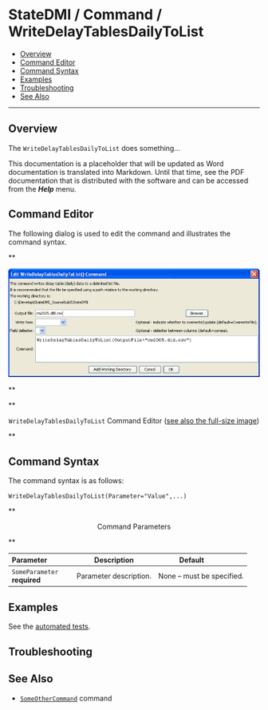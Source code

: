 # StateDMI / Command / WriteDelayTablesDailyToList #

* [Overview](#overview)
* [Command Editor](#command-editor)
* [Command Syntax](#command-syntax)
* [Examples](#examples)
* [Troubleshooting](#troubleshooting)
* [See Also](#see-also)

-------------------------

## Overview ##

The `WriteDelayTablesDailyToList` does something...

This documentation is a placeholder that will be updated as Word documentation is translated into Markdown.
Until that time, see the PDF documentation that is distributed with the software and can be accessed
from the ***Help*** menu.

## Command Editor ##

The following dialog is used to edit the command and illustrates the command syntax.

**<p style="text-align: center;">
![WriteDelayTablesDailyToList](WriteDelayTablesDailyToList.png)
</p>**

**<p style="text-align: center;">
`WriteDelayTablesDailyToList` Command Editor (<a href="../WriteDelayTablesDailyToList.png">see also the full-size image</a>)
</p>**

## Command Syntax ##

The command syntax is as follows:

```text
WriteDelayTablesDailyToList(Parameter="Value",...)
```
**<p style="text-align: center;">
Command Parameters
</p>**

| **Parameter**&nbsp;&nbsp;&nbsp;&nbsp;&nbsp;&nbsp;&nbsp;&nbsp;&nbsp;&nbsp;&nbsp;&nbsp; | **Description** | **Default**&nbsp;&nbsp;&nbsp;&nbsp;&nbsp;&nbsp;&nbsp;&nbsp;&nbsp;&nbsp; |
| --------------|-----------------|----------------- |
|`SomeParameter`<br>**required**|Parameter description.|None – must be specified.|

## Examples ##

See the [automated tests](https://github.com/OpenCDSS/cdss-app-statedmi-test/tree/master/test/regression/commands/WriteDelayTablesDailyToList).

## Troubleshooting ##

## See Also ##

* [`SomeOtherCommand`](../SomeOtherCommand/SomeOtherCommand) command
